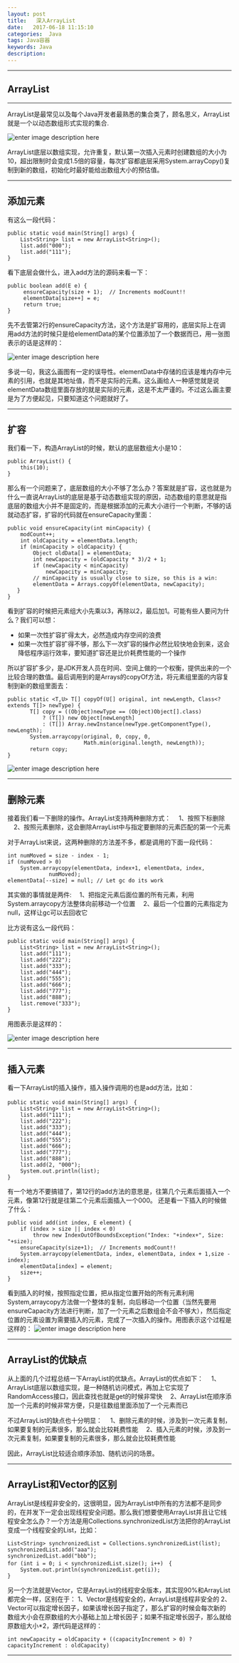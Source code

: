 ```yaml
---
layout: post
title:   深入ArrayList
date:   2017-06-18 11:15:10
categories:  Java
tags: Java容器
keywords: Java
description: 
---
```

----------------------------------
## ArrayList
----------
ArrayList是最常见以及每个Java开发者最熟悉的集合类了，顾名思义，ArrayList就是一个以动态数组形式实现的集合.

![enter image description here](http://p7lixluhf.bkt.clouddn.com/index.jpg)

ArrayList底层以数组实现，允许重复，默认第一次插入元素时创建数组的大小为10，超出限制时会变成1.5倍的容量，每次扩容都底层采用System.arrayCopy()复制到新的数组，初始化时最好能给出数组大小的预估值。

----------
## 添加元素

有这么一段代码：

```
public static void main(String[] args) {
    List<String> list = new ArrayList<String>();
    list.add("000");
    list.add("111");
}
```
看下底层会做什么，进入add方法的源码来看一下：
```
public boolean add(E e) {
     ensureCapacity(size + 1);  // Increments modCount!!
     elementData[size++] = e;
     return true;
}
```
先不去管第2行的ensureCapacity方法，这个方法是扩容用的，底层实际上在调用add方法的时候只是给elementData的某个位置添加了一个数据而已，用一张图表示的话是这样的：

![enter image description here](http://p7lixluhf.bkt.clouddn.com/ArrayList1.jpg)


多说一句，我这么画图有一定的误导性。elementData中存储的应该是堆内存中元素的引用，也就是其地址值，而不是实际的元素。这么画给人一种感觉就是说elementData数组里面存放的就是实际的元素，这是不太严谨的。不过这么画主要是为了方便起见，只要知道这个问题就好了。


----------
**扩容**
----------
我们看一下，构造ArrayList的时候，默认的底层数组大小是10：
```
public ArrayList() {
    this(10);
}
```
那么有一个问题来了，底层数组的大小不够了怎么办？答案就是扩容，这也就是为什么一直说ArrayList的底层是基于动态数组实现的原因，动态数组的意思就是指底层的数组大小并不是固定的，而是根据添加的元素大小进行一个判断，不够的话就动态扩容，扩容的代码就在ensureCapacity里面：
```
public void ensureCapacity(int minCapacity) {
	modCount++;
	int oldCapacity = elementData.length;
	if (minCapacity > oldCapacity) {
	    Object oldData[] = elementData;
	    int newCapacity = (oldCapacity * 3)/2 + 1;
        if (newCapacity < minCapacity)
		    newCapacity = minCapacity;
        // minCapacity is usually close to size, so this is a win:
        elementData = Arrays.copyOf(elementData, newCapacity);
   }
}
```
看到扩容的时候把元素组大小先乘以3，再除以2，最后加1。可能有些人要问为什么？我们可以想：
   *  如果一次性扩容扩得太大，必然造成内存空间的浪费
   *  如果一次性扩容扩得不够，那么下一次扩容的操作必然比较快地会到来，这会降低程序运行效率，要知道扩容还是比价耗费性能的一个操作
　

所以扩容扩多少，是JDK开发人员在时间、空间上做的一个权衡，提供出来的一个比较合理的数值。最后调用到的是Arrays的copyOf方法，将元素组里面的内容复制到新的数组里面去：
```
public static <T,U> T[] copyOf(U[] original, int newLength, Class<? extends T[]> newType) {
       T[] copy = ((Object)newType == (Object)Object[].class)
           ? (T[]) new Object[newLength]
           : (T[]) Array.newInstance(newType.getComponentType(), newLength);
       System.arraycopy(original, 0, copy, 0,
                        Math.min(original.length, newLength));
       return copy;
}
```

![enter image description here](http://p7lixluhf.bkt.clouddn.com/ArrayList2.jpg)


----------
**删除元素**
----------
接着我们看一下删除的操作。ArrayList支持两种删除方式：
　1、按照下标删除
　2、按照元素删除，这会删除ArrayList中与指定要删除的元素匹配的第一个元素

对于ArrayList来说，这两种删除的方法差不多，都是调用的下面一段代码：
```
int numMoved = size - index - 1;
if (numMoved > 0)
    System.arraycopy(elementData, index+1, elementData, index,
             numMoved);
elementData[--size] = null; // Let gc do its work
```
其实做的事情就是两件:
　1、把指定元素后面位置的所有元素，利用System.arraycopy方法整体向前移动一个位置
　2、最后一个位置的元素指定为null，这样让gc可以去回收它

比方说有这么一段代码：
```
public static void main(String[] args) {
    List<String> list = new ArrayList<String>();
    list.add("111");
    list.add("222");
    list.add("333");
    list.add("444");
    list.add("555");
    list.add("666");
    list.add("777");
    list.add("888");
    list.remove("333");
}
```
用图表示是这样的：

![enter image description here](http://p7lixluhf.bkt.clouddn.com/ArrayList3.jpg)


----------
**插入元素**
----------
看一下ArrayList的插入操作，插入操作调用的也是add方法，比如：
```
public static void main(String[] args)　{
    List<String> list = new ArrayList<String>();
    list.add("111");
    list.add("222");
    list.add("333");
    list.add("444");
    list.add("555");
    list.add("666");
    list.add("777");
    list.add("888");
    list.add(2, "000");
    System.out.println(list);
}
```
有一个地方不要搞错了，第12行的add方法的意思是，往第几个元素后面插入一个元素，像第12行就是往第二个元素后面插入一个000。
还是看一下插入的时候做了什么：
```
public void add(int index, E element) {
	if (index > size || index < 0)
	    throw new IndexOutOfBoundsException("Index: "+index+", Size: "+size);
    ensureCapacity(size+1);  // Increments modCount!!
	System.arraycopy(elementData, index, elementData, index + 1,size - index);
	elementData[index] = element;
	size++;
}
```
看到插入的时候，按照指定位置，把从指定位置开始的所有元素利用System,arraycopy方法做一个整体的复制，向后移动一个位置（当然先要用ensureCapacity方法进行判断，加了一个元素之后数组会不会不够大），然后指定位置的元素设置为需要插入的元素，完成了一次插入的操作。用图表示这个过程是这样的：
![enter image description here](http://p7lixluhf.bkt.clouddn.com/ArrayList4.jpg)


----------
**ArrayList的优缺点**
----------
从上面的几个过程总结一下ArrayList的优缺点。ArrayList的优点如下：
　1、ArrayList底层以数组实现，是一种随机访问模式，再加上它实现了RandomAccess接口，因此查找也就是get的时候非常快
　2、ArrayList在顺序添加一个元素的时候非常方便，只是往数组里面添加了一个元素而已

不过ArrayList的缺点也十分明显：
　1、删除元素的时候，涉及到一次元素复制，如果要复制的元素很多，那么就会比较耗费性能
　2、插入元素的时候，涉及到一次元素复制，如果要复制的元素很多，那么就会比较耗费性能

因此，ArrayList比较适合顺序添加、随机访问的场景。


----------
**ArrayList和Vector的区别**
----------
ArrayList是线程非安全的，这很明显，因为ArrayList中所有的方法都不是同步的，在并发下一定会出现线程安全问题。那么我们想要使用ArrayList并且让它线程安全怎么办？一个方法是用Collections.synchronizedList方法把你的ArrayList变成一个线程安全的List，比如：
```
List<String> synchronizedList = Collections.synchronizedList(list);
synchronizedList.add("aaa");
synchronizedList.add("bbb");
for (int i = 0; i < synchronizedList.size(); i++)　{
    System.out.println(synchronizedList.get(i));
}
```
另一个方法就是Vector，它是ArrayList的线程安全版本，其实现90%和ArrayList都完全一样，区别在于：
1、Vector是线程安全的，ArrayList是线程非安全的
2、Vector可以指定增长因子，如果该增长因子指定了，那么扩容的时候会每次新的数组大小会在原数组的大小基础上加上增长因子；如果不指定增长因子，那么就给原数组大小*2，源代码是这样的：
```
int newCapacity = oldCapacity + ((capacityIncrement > 0) ?capacityIncrement : oldCapacity)
```


----------
